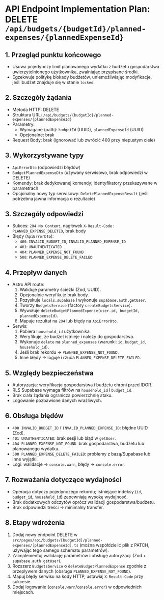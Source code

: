 # API Endpoint Implementation Plan: DELETE `/api/budgets/{budgetId}/planned-expenses/{plannedExpenseId}`

## 1. Przegląd punktu końcowego

- Usuwa pojedynczy limit planowanego wydatku z budżetu gospodarstwa uwierzytelnionego użytkownika, zwalniając przypisane środki.
- Egzekwuje politykę blokady budżetów, uniemożliwiając modyfikacje, jeśli budżet znajduje się w stanie `locked`.

## 2. Szczegóły żądania

- Metoda HTTP: DELETE
- Struktura URL: `/api/budgets/{budgetId}/planned-expenses/{plannedExpenseId}`
- Parametry:
  - Wymagane (path): `budgetId` (UUID), `plannedExpenseId` (UUID)
  - Opcjonalne: brak
- Request Body: brak (ignorować lub zwrócić 400 przy niepustym ciele)

## 3. Wykorzystywane typy

- `ApiErrorDto` (odpowiedzi błędów)
- `BudgetPlannedExpenseDto` (używany serwisowo, brak odpowiedzi w DELETE)
- Komendy: brak dedykowanej komendy; identyfikatory przekazywane w parametrach
- Opcjonalny nowy typ serwisowy: `DeletePlannedExpenseResult` (jeśli potrzebna jawna informacja o rezultacie)

## 3. Szczegóły odpowiedzi

- Sukces: `204 No Content`, nagłówek `X-Result-Code: PLANNED_EXPENSE_DELETED`, brak body
- Błędy (`ApiErrorDto`):
  - `400`: `INVALID_BUDGET_ID`, `INVALID_PLANNED_EXPENSE_ID`
  - `401`: `UNAUTHENTICATED`
  - `404`: `PLANNED_EXPENSE_NOT_FOUND`
  - `500`: `PLANNED_EXPENSE_DELETE_FAILED`

## 4. Przepływ danych

- Astro API route:
  1. Waliduje parametry ścieżki (Zod, UUID).
  2. Opcjonalnie weryfikuje brak body.
  3. Pozyskuje `locals.supabase` i wykonuje `supabase.auth.getUser`.
  4. Tworzy `BudgetsService` (factory `createBudgetsService`).
  5. Wywołuje `deleteBudgetPlannedExpense(user.id, budgetId, plannedExpenseId)`.
  6. Mapuje rezultat na `204` lub błędy na `ApiErrorDto`.
- Serwis:
  1. Pobiera `household_id` użytkownika.
  2. Weryfikuje, że budżet istnieje i należy do gospodarstwa.
  3. Wykonuje `delete` na `planned_expenses` (warunki: `id`, `budget_id`, `household_id`).
  4. Jeśli brak rekordu → `PLANNED_EXPENSE_NOT_FOUND`.
  5. Inne błędy → loguje i rzuca `PLANNED_EXPENSE_DELETE_FAILED`.

## 5. Względy bezpieczeństwa

- Autoryzacja: weryfikacja gospodarstwa i budżetu chroni przed IDOR.
- RLS Supabase wymaga filtrów na `household_id` i `budget_id`.
- Brak ciała żądania ogranicza powierzchnię ataku.
- Logowanie pozbawione danych wrażliwych.

## 6. Obsługa błędów

- `400 INVALID_BUDGET_ID` / `INVALID_PLANNED_EXPENSE_ID`: błędne UUID (Zod).
- `401 UNAUTHENTICATED`: brak sesji lub błąd w `getUser`.
- `404 PLANNED_EXPENSE_NOT_FOUND`: brak gospodarstwa, budżetu lub planowanego wydatku.
- `500 PLANNED_EXPENSE_DELETE_FAILED`: problemy z bazą/Supabase lub inne wyjątki.
- Logi: walidacje → `console.warn`, błędy → `console.error`.

## 7. Rozważania dotyczące wydajności

- Operacja dotyczy pojedynczego rekordu; istniejące indeksy (`id`, `budget_id`, `household_id`) zapewniają wysoką wydajność.
- Brak dodatkowych odczytów oprócz walidacji gospodarstwa/budżetu.
- Brak odpowiedzi treści → minimalny transfer.

## 8. Etapy wdrożenia

1. Dodaj nowy endpoint DELETE w `src/pages/api/budgets/[budgetId]/planned-expenses/[plannedExpenseId].ts` (można współdzielić plik z PATCH, używając tego samego schematu parametrów).
2. Zaimplementuj walidację parametrów i obsługę autoryzacji (Zod + `supabase.auth.getUser`).
3. Rozszerz `BudgetsService` o `deleteBudgetPlannedExpense` zgodnie z przepływem danych (obsługa `PLANNED_EXPENSE_NOT_FOUND`).
4. Mapuj błędy serwisu na kody HTTP, ustawiaj `X-Result-Code` przy sukcesie.
5. Dodaj logowanie (`console.warn`/`console.error`) w odpowiednich miejscach.
